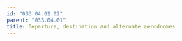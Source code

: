 ```yaml
---
id: "033.04.01.02"
parent: "033.04.01"
title: Departure, destination and alternate aerodromes
---
```

